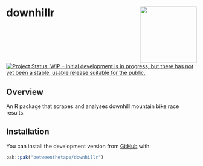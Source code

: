# downhillr <img src='man/figures/logo.png' align="right" height="150" /></a>

<!-- badges: start -->

[![Project Status: WIP – Initial development is in progress, but there
has not yet been a stable, usable release suitable for the
public.](https://www.repostatus.org/badges/latest/wip.svg)](https://www.repostatus.org/#wip)
<!-- badges: end -->

## Overview
An R package that scrapes and analyses downhill mountain bike race results.

## Installation

You can install the development version from
[GitHub](https://github.com/) with:

```r
pak::pak("betweenthetape/downhillr")
```